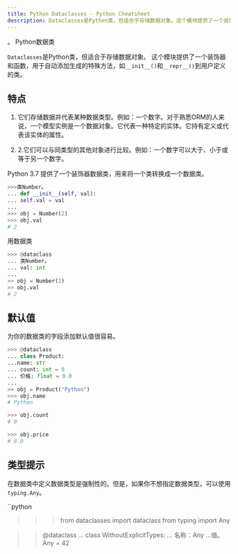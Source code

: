 ```yaml
---
title: Python Dataclasses - Python Cheatsheet
description: Dataclasses是Python类，但适合于存储数据对象。这个模块提供了一个装饰器和函数，用于自动为用户定义的类添加生成的特殊方法，如 __init__() 和 __repr__() 。
---
```


<base-title :title="frontmatter.title" :description="frontmatter.description">。
Python数据类
</base-title>

`Dataclasses`是Python类，但适合于存储数据对象。
这个模块提供了一个装饰器和函数，用于自动添加生成的特殊方法，如`__init__()`和`__repr__()`到用户定义的类。

## 特点

1. 它们存储数据并代表某种数据类型。例如：一个数字。对于熟悉ORM的人来说，一个模型实例是一个数据对象。它代表一种特定的实体。它持有定义或代表该实体的属性。

2. 2.它们可以与同类型的其他对象进行比较。例如：一个数字可以大于、小于或等于另一个数字。

Python 3.7 提供了一个装饰器数据类，用来将一个类转换成一个数据类。

```python
>>>类Number。
... def __init__(self, val):
... self.val = val
...
>>> obj = Number(2)
>>> obj.val
# 2
```

用数据类

```python
>>> @dataclass
... 类Number。
... val: int
...
>> obj = Number(2)
>> obj.val
# 2
```

## 默认值

为你的数据类的字段添加默认值很容易。

```python
>>> @dataclass
... class Product:
...name: str
... count: int = 0
... 价格: float = 0.0
...
>> obj = Product("Python")
>>> obj.name
# Python

>>> obj.count
# 0

>>> obj.price
# 0.0
```

## 类型提示

在数据类中定义数据类型是强制性的。但是，如果你不想指定数据类型，可以使用`typing.Any`。

``python
>>> from dataclasses import dataclass
>>> from typing import Any

>> @dataclass
... class WithoutExplicitTypes:
... 名称：Any
...值。Any = 42
```